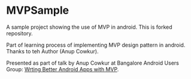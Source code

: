 # MVPSample
A sample project showing the use of MVP in android. This is forked repository. 

Part of learning process of implementing MVP design pattern in android. Thanks to teh Author (Anup Cowkur).

Presented as part of talk by Anup Cowkur at Bangalore Android Users Group: [Wrting Better Android Apps with MVP](http://slides.com/anupcowkur/writing-better-android-apps-with-mvp).
